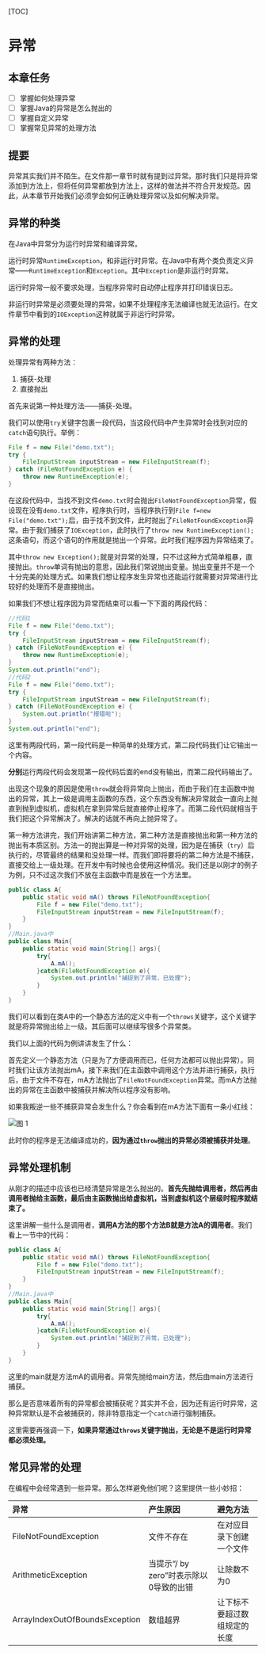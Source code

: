 [TOC]
# 异常
## 本章任务
- [ ] 掌握如何处理异常
- [ ] 掌握Java的异常是怎么抛出的
- [ ] 掌握自定义异常
- [ ] 掌握常见异常的处理方法

## 提要
异常其实我们并不陌生。在文件那一章节时就有提到过异常。那时我们只是将异常添加到方法上，但将任何异常都放到方法上，这样的做法并不符合开发规范。因此，从本章节开始我们必须学会如何正确处理异常以及如何解决异常。

## 异常的种类
在Java中异常分为运行时异常和编译异常。

运行时异常`RuntimeException`，和非运行时异常。在Java中有两个类负责定义异常——`RuntimeException`和`Exception`。其中`Exception`是非运行时异常。

运行时异常一般不要求处理，当程序异常时自动停止程序并打印错误日志。

非运行时异常是必须要处理的异常，如果不处理程序无法编译也就无法运行。在文件章节中看到的`IOException`这种就属于非运行时异常。

## 异常的处理

处理异常有两种方法：
1. 捕获-处理
2. 直接抛出

首先来说第一种处理方法——捕获-处理。

我们可以使用`try`关键字包裹一段代码，当这段代码中产生异常时会找到对应的`catch`语句执行。举例：

```java
File f = new File("demo.txt");
try {
    FileInputStream inputStream = new FileInputStream(f);
} catch (FileNotFoundException e) {
    throw new RuntimeException(e);
}
```
在这段代码中，当找不到文件`demo.txt`时会抛出`FileNotFoundException`异常，假设现在没有`demo.txt`文件，程序执行时，当程序执行到`File f=new File("demo.txt");`后，由于找不到文件，此时抛出了`FileNotFoundException`异常。由于我们捕获了`IOException`，此时执行了`throw new RuntimeException();`这条语句，而这个语句的作用就是抛出一个异常。此时我们程序因为异常结束了。

其中`throw new Exception();`就是对异常的处理，只不过这种方式简单粗暴，直接抛出。`throw`单词有抛出的意思，因此我们常说抛出变量。抛出变量并不是一个十分完美的处理方式。如果我们想让程序发生异常也还能运行就需要对异常进行比较好的处理而不是直接抛出。

如果我们不想让程序因为异常而结束可以看一下下面的两段代码：
```java
//代码1
File f = new File("demo.txt");
try {
    FileInputStream inputStream = new FileInputStream(f);
} catch (FileNotFoundException e) {
    throw new RuntimeException(e);
}
System.out.println("end");
//代码2
File f = new File("demo.txt");
try {
    FileInputStream inputStream = new FileInputStream(f);
} catch (FileNotFoundException e) {
    System.out.println("报错啦");
}
System.out.println("end");

```
这里有两段代码，第一段代码是一种简单的处理方式，第二段代码我们让它输出一个内容。

**分别**运行两段代码会发现第一段代码后面的end没有输出，而第二段代码输出了。

出现这个现象的原因是使用`throw`就会将异常向上抛出，而由于我们在主函数中抛出的异常，其上一级是调用主函数的东西，这个东西没有解决异常就会一直向上抛直到抛到虚拟机，虚拟机在拿到异常后就直接停止程序了。而第二段代码就相当于我们把这个异常解决了。解决的话就不再向上抛异常了。

第一种方法讲完，我们开始讲第二种方法，第二种方法是直接抛出和第一种方法的抛出有本质区别。方法一的抛出算是一种对异常的处理，因为是在捕获（`try`）后执行的，尽管最终的结果和没处理一样。而我们即将要将的第二种方法是不捕获，直接交给上一级处理。在开发中有时候也会使用这种情况。我们还是以刚才的例子为例，只不过这次我们不放在主函数中而是放在一个方法里。

```java
public class A{
    public static void mA() throws FileNotFoundException{
        File f = new File("demo.txt");
        FileInputStream inputStream = new FileInputStream(f);
    }
}
//Main.java中
public class Main{
    public static void main(String[] args){
        try{
            A.mA();
        }catch(FileNotFoundException e){
            System.out.println("捕捉到了异常，已处理");
        }
    }
}
```
我们可以看到在类A中的一个静态方法的定义中有一个`throws`关键字，这个关键字就是将异常抛出给上一级。其后面可以继续写很多个异常类。

我们以上面的代码为例讲讲发生了什么：

首先定义一个静态方法（只是为了方便调用而已，任何方法都可以抛出异常）。同时我们让该方法抛出mA，接下来我们在主函数中调用这个方法并进行捕获，执行后，由于文件不存在，mA方法抛出了`FileNotFoundException`异常。而mA方法抛出的异常在主函数中被捕获并解决所以程序没有影响。

如果我叛逆一些不捕获异常会发生什么？你会看到在mA方法下面有一条小红线：

![图 1](https://s2.loli.net/2023/09/10/WxHjUthecnEqCDQ.png)  

此时你的程序是无法编译成功的，**因为通过`throw`抛出的异常必须被捕获并处理**。
## 异常处理机制
从刚才的描述中应该也已经清楚异常是怎么抛出的。**首先先抛给调用者，然后再由调用者抛给主函数，最后由主函数抛出给虚拟机，当到虚拟机这个层级时程序就结束了。**

这里讲解一些什么是调用者，**调用A方法的那个方法B就是方法A的调用者**。我们看上一节中的代码：

```java
public class A{
    public static void mA() throws FileNotFoundException{
        File f = new File("demo.txt");
        FileInputStream inputStream = new FileInputStream(f);
    }
}
//Main.java中
public class Main{
    public static void main(String[] args){
        try{
            A.mA();
        }catch(FileNotFoundException e){
            System.out.println("捕捉到了异常，已处理");
        }
    }
}
```
这里的main就是方法mA的调用者。异常先抛给main方法，然后由main方法进行捕获。

那么是否意味着所有的异常都会被捕获呢？其实并不会，因为还有运行时异常，这种异常默认是不会被捕获的，除非特意指定一个`catch`进行强制捕获。

这里需要再强调一下，**如果异常通过`throws`关键字抛出，无论是不是运行时异常都必须处理。**

## 常见异常的处理
在编程中会经常遇到一些异常。那么怎样避免他们呢？这里提供一些小妙招：

|异常|产生原因|避免方法|
|:-|:-|:-|
|FileNotFoundException|文件不存在|在对应目录下创建一个文件|
|ArithmeticException|当提示“/ by zero”时表示除以0导致的出错|让除数不为0|
|ArrayIndexOutOfBoundsException|数组越界|让下标不要超过数组规定的长度|